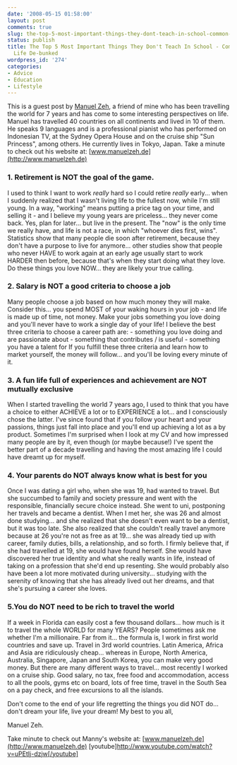 ```yaml
---
date: '2008-05-15 01:58:00'
layout: post
comments: true
slug: the-top-5-most-important-things-they-dont-teach-in-school-common-myths-about-life-de-bunked
status: publish
title: The Top 5 Most Important Things They Don't Teach In School - Common Myths about
  Life De-bunked
wordpress_id: '274'
categories:
- Advice
- Education
- Lifestyle
---
```


This is a guest post by [Manuel Zeh](http://www.manuelzeh.de), a friend of mine who has been travelling the world for 7 years and has come to some interesting perspectives on life.  Manuel has travelled 40 countries on all continents and lived in 10 of them. He speaks 9 languages and is a professional pianist who has performed on Indonesian TV, at the Sydney Opera House and on the cruise ship "Sun Princess", among others. He currently lives in Tokyo, Japan.  Take a minute to check out his website at: [www.manuelzeh.de](http://www.manuelzeh.de)



### 1. Retirement is NOT the goal of the game.



I used to think I want to work *really* hard so I could retire *really* early... when I suddenly realized that I wasn't living life to the fullest now, while I'm still young. In a way, "working" means putting a price tag on your time, and selling it - and I believe my young years are priceless... they never come back. Yes, plan for later... but live in the present. The "now" is the only time we really have, and life is not a race, in which "whoever dies first, wins". Statistics show that many people die soon after retirement, because they don't have a purpose to live for anymore... other studies show that people who never HAVE to work again at an early age usually start to work HARDER then before, because that's when they start doing what they love. Do these things you love NOW... they are likely your true calling. 



### 2. Salary is NOT a good criteria to choose a job



Many people choose a job based on how much money they will make. Consider this... you spend MOST of your waking hours in your job - and life is made up of time, not money. Make your jobs something you love doing and you'll never have to work a single day of your life! I believe the best three criteria to choose a career path are: - something you love doing and are passionate about - something that contributes / is useful - something you have a talent for If you fulfill these three criteria and learn how to market yourself, the money will follow... and you'll be loving every minute of it.



### 3. A fun life full of experiences and achievement are NOT mutually exclusive



When I started travelling the world 7 years ago, I used to think that you have a choice to either ACHIEVE a lot or to EXPERIENCE a lot... and I consciously chose the latter. I've since found that if you follow your heart and your passions, things just fall into place and you'll end up achieving a lot as a by product. Sometimes I'm surprised when I look at my CV and how impressed many people are by it, even though (or maybe because!) I've spent the better part of a decade travelling and having the most amazing life I could have dreamt up for myself. 



### 4. Your parents do NOT always know what is best for you



Once I was dating a girl who, when she was 19, had wanted to travel. But she succumbed to family and society pressure and went with the responsible, financially secure choice instead. She went to uni, postponing her travels and became a dentist. When I met her, she was 26 and almost done studying... and she realized that she doesn't even want to be a dentist, but it was too late. She also realized that she couldn't really travel anymore because at 26 you're not as free as at 19... she was already tied up with career, family duties, bills, a relationship, and so forth. I firmly believe that, if she had travelled at 19, she would have found herself. She would have discovered her true identity and what she really wants in life, instead of taking on a profession that she'd end up resenting. She would probably also have been a lot more motivated during university... studying with the serenity of knowing that she has already lived out her dreams, and that she's pursuing a career she loves. 



### 5.You do NOT need to be rich to travel the world



If a week in Florida can easily cost a few thousand dollars... how much is it to travel the whole WORLD for many YEARS? People sometimes ask me whether I'm a millionaire. Far from it... the formula is, I work in first world countries and save up. Travel in 3rd world countries. Latin America, Africa and Asia are ridiculously cheap... whereas in Europe, North America, Australia, Singapore, Japan and South Korea, you can make very good money. But there are many different ways to travel... most recently I worked on a cruise ship. Good salary, no tax, free food and accommodation, access to all the pools, gyms etc on board, lots of free time, travel in the South Sea on a pay check, and free excursions to all the islands.

Don't come to the end of your life regretting the things you did NOT do... don't dream your life, live your dream!
My best to you all,

Manuel Zeh.

Take minute to check out Manny's website at: [www.manuelzeh.de](http://www.manuelzeh.de)
[youtube]http://www.youtube.com/watch?v=uPEtIj-dzjw[/youtube] 
